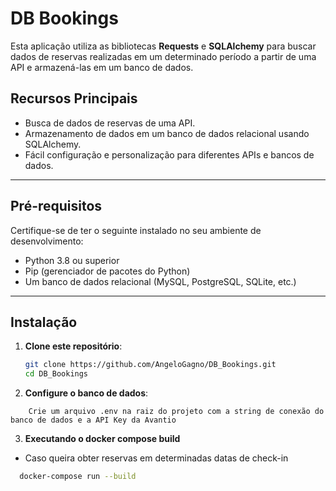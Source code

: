 # DB Bookings

Esta aplicação utiliza as bibliotecas **Requests** e **SQLAlchemy** para buscar dados de reservas realizadas em um determinado período a partir de uma API e armazená-las em um banco de dados.

## Recursos Principais

- Busca de dados de reservas de uma API.
- Armazenamento de dados em um banco de dados relacional usando SQLAlchemy.
- Fácil configuração e personalização para diferentes APIs e bancos de dados.

---

## Pré-requisitos

Certifique-se de ter o seguinte instalado no seu ambiente de desenvolvimento:

- Python 3.8 ou superior
- Pip (gerenciador de pacotes do Python)
- Um banco de dados relacional (MySQL, PostgreSQL, SQLite, etc.)

---

## Instalação

1. **Clone este repositório**:
   ```bash
   git clone https://github.com/AngeloGagno/DB_Bookings.git
   cd DB_Bookings
    ```

2. **Configure o banco de dados**: 
```
    Crie um arquivo .env na raiz do projeto com a string de conexão do banco de dados e a API Key da Avantio
```
3. **Executando o docker compose build**
  - Caso queira obter reservas em determinadas datas de check-in
 ```bash
   docker-compose run --build
 ```
